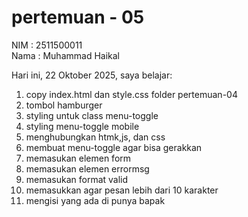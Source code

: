 # pertemuan - 05

NIM : 2511500011<br>
Nama : Muhammad Haikal<br>

Hari ini, 22  Oktober 2025, saya belajar:

<ol>
<li>copy index.html dan style.css folder pertemuan-04</li>
<li>tombol hamburger</li>
<li>styling untuk class menu-toggle</li>
<li>styling menu-toggle mobile</li>
<li>menghubungkan htmk,js, dan css</li>
<li>membuat menu-toggle agar bisa gerakkan</li>
<li>memasukan elemen form</li>
<li>memasukan elemen errormsg</li>
<li>memasukan format valid</li>
<li>memasukkan agar pesan lebih dari 10 karakter</li>
<li>mengisi yang ada di punya bapak</li>
</ol>